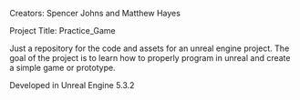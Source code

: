 Creators: Spencer Johns and Matthew Hayes

Project Title: Practice_Game

Just a repository for the code and assets for an unreal engine project. The goal of the project is to learn how to properly program in unreal and create a simple game or prototype.

Developed in Unreal Engine 5.3.2
